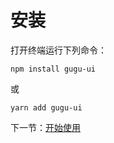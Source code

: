 # 安装

打开终端运行下列命令：

```
npm install gugu-ui
```

或

```
yarn add gugu-ui
```

下一节：[开始使用](#/doc/quickUse)